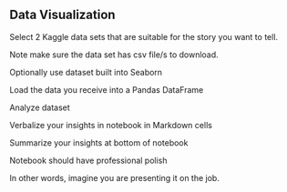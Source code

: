 
## Data Visualization


Select 2 Kaggle data sets that are suitable for the story you want to tell.

Note make sure the data set has csv file/s to download.

Optionally use dataset built into Seaborn

Load the data you receive into a Pandas DataFrame

Analyze dataset

Verbalize your insights in notebook in Markdown cells

Summarize your insights at bottom of notebook

Notebook should have professional polish

In other words, imagine you are presenting it on the job.